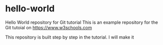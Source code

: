 # hello-world
Hello World repository for Git tutorial
This is an example repository for the Git tutoial on https://www.w3schools.com

This repository is built step by step in the tutorial.
I will make it 
